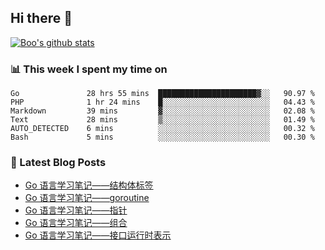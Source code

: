 ## Hi there 👋

[![Boo's github stats](https://github-readme-stats.vercel.app/api?username=0xAiKang)](https://github.com/anuraghazra/github-readme-stats)

<!-- [![Most Used Langs](https://github-readme-stats.vercel.app/api/top-langs/?username=0xAiKang)](https://github.com/anuraghazra/github-readme-stats) -->

### 📊 This week I spent my time on
<!--START_SECTION:waka-->

```text
Go               28 hrs 55 mins  ██████████████████████▓░░   90.97 %
PHP              1 hr 24 mins    █░░░░░░░░░░░░░░░░░░░░░░░░   04.43 %
Markdown         39 mins         ▓░░░░░░░░░░░░░░░░░░░░░░░░   02.08 %
Text             28 mins         ▒░░░░░░░░░░░░░░░░░░░░░░░░   01.49 %
AUTO_DETECTED    6 mins          ░░░░░░░░░░░░░░░░░░░░░░░░░   00.32 %
Bash             5 mins          ░░░░░░░░░░░░░░░░░░░░░░░░░   00.30 %
```

<!--END_SECTION:waka-->

### 📕 Latest Blog Posts
<!-- BLOG-POST-LIST:START -->
- [Go 语言学习笔记——结构体标签](https://www.0x2beace.com/go-language-study-notes-struct-tag/)
- [Go 语言学习笔记——goroutine](https://www.0x2beace.com/go-language-study-notes-goroutine/)
- [Go 语言学习笔记——指针](https://www.0x2beace.com/go-language-study-notes-pointer/)
- [Go 语言学习笔记——组合](https://www.0x2beace.com/go-language-study-notes-combination/)
- [Go 语言学习笔记——接口运行时表示](https://www.0x2beace.com/go-language-study-notes-interface-runtime-representation/)
<!-- BLOG-POST-LIST:END -->


